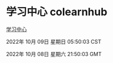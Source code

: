 # 学习中心 colearnhub
[学习中心](http://27.19.33.125:56308/colearnhub/)

2022年 10月 09日 星期日 05:50:03 CST

2022年 10月 08日 星期六 21:50:03 GMT
